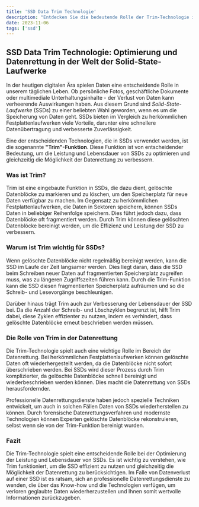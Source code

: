 ```yaml
---
title: 'SSD Data Trim Technologie'
description: "Entdecken Sie die bedeutende Rolle der Trim-Technologie in SSDs: Optimierung der Leistung und Lebensdauer, sowie die Herausforderungen und Lösungen für die Datenrettung von Solid-State-Laufwerken."
date: 2023-11-06
tags: ['ssd']
---
```


## SSD Data Trim Technologie: Optimierung und Datenrettung in der Welt der Solid-State-Laufwerke

In der heutigen digitalen Ära spielen Daten eine entscheidende Rolle in unserem täglichen Leben. Ob persönliche Fotos, geschäftliche Dokumente oder multimediale Unterhaltungsinhalte - der Verlust von Daten kann verheerende Auswirkungen haben. Aus diesem Grund sind *Solid-State-Laufwerke* (SSDs) zu einer beliebten Wahl geworden, wenn es um die Speicherung von Daten geht. SSDs bieten im Vergleich zu herkömmlichen Festplattenlaufwerken viele Vorteile, darunter eine schnellere Datenübertragung und verbesserte Zuverlässigkeit.

Eine der entscheidenden Technologien, die in SSDs verwendet werden, ist die sogenannte **"Trim"-Funktion**. Diese Funktion ist von entscheidender Bedeutung, um die Leistung und Lebensdauer von SSDs zu optimieren und gleichzeitig die Möglichkeit der Datenrettung zu verbessern.

### Was ist Trim?

Trim ist eine eingebaute Funktion in SSDs, die dazu dient, gelöschte Datenblöcke zu markieren und zu löschen, um den Speicherplatz für neue Daten verfügbar zu machen. Im Gegensatz zu herkömmlichen Festplattenlaufwerken, die Daten in Sektoren speichern, können SSDs Daten in beliebiger Reihenfolge speichern. Dies führt jedoch dazu, dass Datenblöcke oft fragmentiert werden. Durch Trim können diese gelöschten Datenblöcke bereinigt werden, um die Effizienz und Leistung der SSD zu verbessern.

### Warum ist Trim wichtig für SSDs?

Wenn gelöschte Datenblöcke nicht regelmäßig bereinigt werden, kann die SSD im Laufe der Zeit langsamer werden. Dies liegt daran, dass die SSD beim Schreiben neuer Daten auf fragmentierten Speicherplatz zugreifen muss, was zu längeren Zugriffszeiten führen kann. Durch die Trim-Funktion kann die SSD diesen fragmentierten Speicherplatz aufräumen und so die Schreib- und Lesevorgänge beschleunigen.

Darüber hinaus trägt Trim auch zur Verbesserung der Lebensdauer der SSD bei. Da die Anzahl der Schreib- und Löschzyklen begrenzt ist, hilft Trim dabei, diese Zyklen effizienter zu nutzen, indem es verhindert, dass gelöschte Datenblöcke erneut beschrieben werden müssen.

### Die Rolle von Trim in der Datenrettung

Die Trim-Technologie spielt auch eine wichtige Rolle im Bereich der Datenrettung. Bei herkömmlichen Festplattenlaufwerken können gelöschte Daten oft wiederhergestellt werden, da die Datenblöcke nicht sofort überschrieben werden. Bei SSDs wird dieser Prozess durch Trim komplizierter, da gelöschte Datenblöcke schnell bereinigt und wiederbeschrieben werden können. Dies macht die Datenrettung von SSDs herausfordernder.

Professionelle Datenrettungsdienste haben jedoch spezielle Techniken entwickelt, um auch in solchen Fällen Daten von SSDs wiederherstellen zu können. Durch forensische Datenrettungsverfahren und modernste Technologien können Experten gelöschte Datenblöcke rekonstruieren, selbst wenn sie von der Trim-Funktion bereinigt wurden.

### Fazit

Die Trim-Technologie spielt eine entscheidende Rolle bei der Optimierung der Leistung und Lebensdauer von SSDs. Es ist wichtig zu verstehen, wie Trim funktioniert, um die SSD effizient zu nutzen und gleichzeitig die Möglichkeit der Datenrettung zu berücksichtigen. Im Falle von Datenverlust auf einer SSD ist es ratsam, sich an professionelle Datenrettungsdienste zu wenden, die über das Know-how und die Technologien verfügen, um verloren geglaubte Daten wiederherzustellen und Ihnen somit wertvolle Informationen zurückzugeben.

